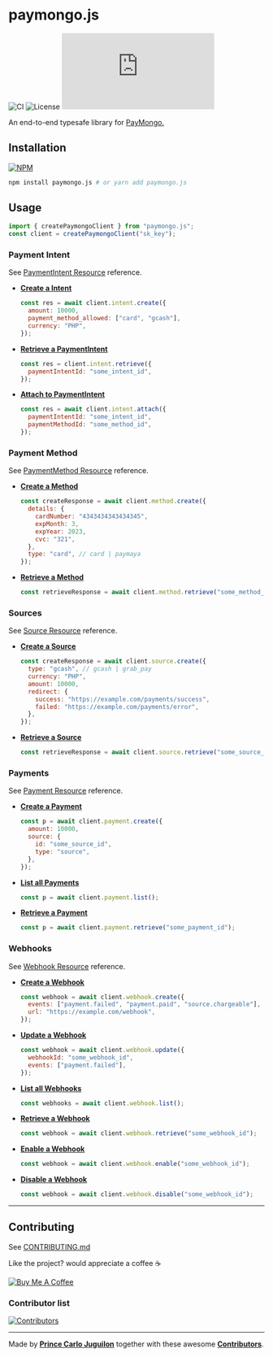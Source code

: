 # paymongo.js

![CI](https://github.com/princejoogie/paymongo.js/actions/workflows/main.yml/badge.svg)
![License](https://img.shields.io/badge/license-MIT-brightgreen?style=flat)
![Version](https://img.shields.io/github/v/release/princejoogie/paymongo.js?color=%2349C31B&include_prereleases&label=version)

An end-to-end typesafe library for [PayMongo.](https://www.paymongo.com/)

## Installation

[![NPM](https://nodei.co/npm/paymongo.js.png)](https://npmjs.org/package/paymongo.js)

```bash
npm install paymongo.js # or yarn add paymongo.js
```

## Usage

```js
import { createPaymongoClient } from "paymongo.js";
const client = createPaymongoClient("sk_key");
```

### Payment Intent

See [PaymentIntent Resource](https://developers.paymongo.com/reference/the-payment-intent-object) reference.

- [**Create a Intent**](https://developers.paymongo.com/reference/create-a-paymentintent)

  ```js
  const res = await client.intent.create({
    amount: 10000,
    payment_method_allowed: ["card", "gcash"],
    currency: "PHP",
  });
  ```

- [**Retrieve a PaymentIntent**](https://developers.paymongo.com/reference/retrieve-a-paymentintent)

  ```js
  const res = client.intent.retrieve({
    paymentIntentId: "some_intent_id",
  });
  ```

- [**Attach to PaymentIntent**](https://developers.paymongo.com/reference/attach-to-paymentintent)

  ```js
  const res = await client.intent.attach({
    paymentIntentId: "some_intent_id",
    paymentMethodId: "some_method_id",
  });
  ```

### Payment Method

See [PaymentMethod Resource](https://developers.paymongo.com/reference/the-payment-method-object) reference.

- [**Create a Method**](https://developers.paymongo.com/reference/create-a-paymentmethod)

  ```js
  const createResponse = await client.method.create({
    details: {
      cardNumber: "4343434343434345",
      expMonth: 3,
      expYear: 2023,
      cvc: "321",
    },
    type: "card", // card | paymaya
  });
  ```

- [**Retrieve a Method**](https://developers.paymongo.com/reference/create-a-paymentmethod)

  ```js
  const retrieveResponse = await client.method.retrieve("some_method_id");
  ```

### Sources

See [Source Resource](https://developers.paymongo.com/reference/the-sources-object) reference.

- [**Create a Source**](https://developers.paymongo.com/reference/create-a-source)

  ```js
  const createResponse = await client.source.create({
    type: "gcash", // gcash | grab_pay
    currency: "PHP",
    amount: 10000,
    redirect: {
      success: "https://example.com/payments/success",
      failed: "https://example.com/payments/error",
    },
  });
  ```

- [**Retrieve a Source**](https://developers.paymongo.com/reference/retrieve-a-source)

  ```js
  const retrieveResponse = await client.source.retrieve("some_source_id");
  ```

### Payments

See [Payment Resource](https://developers.paymongo.com/reference/payment-source) reference.

- [**Create a Payment**](https://developers.paymongo.com/reference/create-a-payment)

  ```js
  const p = await client.payment.create({
    amount: 10000,
    source: {
      id: "some_source_id",
      type: "source",
    },
  });
  ```

- [**List all Payments**](https://developers.paymongo.com/reference/list-all-payments)

  ```js
  const p = await client.payment.list();
  ```

- [**Retrieve a Payment**](https://developers.paymongo.com/reference/retrieve-a-payment)

  ```js
  const p = await client.payment.retrieve("some_payment_id");
  ```

### Webhooks

See [Webhook Resource](https://developers.paymongo.com/reference/webhook-resource) reference.

- [**Create a Webhook**](https://developers.paymongo.com/reference/create-a-webhook)

  ```js
  const webhook = await client.webhook.create({
    events: ["payment.failed", "payment.paid", "source.chargeable"],
    url: "https://example.com/webhook",
  });
  ```

- [**Update a Webhook**](https://developers.paymongo.com/reference/update-a-webhook)

  ```js
  const webhook = await client.webhook.update({
    webhookId: "some_webhook_id",
    events: ["payment.failed"],
  });
  ```

- [**List all Webhooks**](https://developers.paymongo.com/reference/list-all-webhooks)

  ```js
  const webhooks = await client.webhook.list();
  ```

- [**Retrieve a Webhook**](https://developers.paymongo.com/reference/retrieve-a-webhook)

  ```js
  const webhook = await client.webhook.retrieve("some_webhook_id");
  ```

- [**Enable a Webhook**](https://developers.paymongo.com/reference/enable-a-webhook)

  ```js
  const webhook = await client.webhook.enable("some_webhook_id");
  ```

- [**Disable a Webhook**](https://developers.paymongo.com/reference/disable-a-webhook)

  ```js
  const webhook = await client.webhook.disable("some_webhook_id");
  ```

---

## Contributing

See [CONTRIBUTING.md](./CONTRIBUTING.md)

Like the project? would appreciate a coffee ☕

[![Buy Me A Coffee](https://www.buymeacoffee.com/assets/img/custom_images/orange_img.png)](https://www.buymeacoffee.com/princejoogie)

### Contributor list

[![Contributors](https://contrib.rocks/image?repo=princejoogie/paymongo.js)](https://github.com/princejoogie/paymongo.js/graphs/contributors)

---

Made by [**Prince Carlo Juguilon**](https://princecaarlo.tech/) together with these awesome [**Contributors**](https://github.com/princejoogie/paymongo.js/graphs/contributors).
